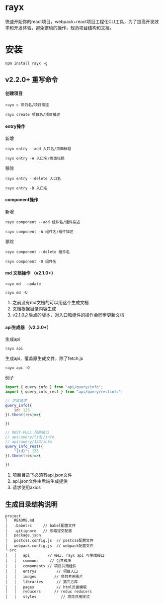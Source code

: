 # rayx
快速开始你的react项目，webpack+react项目工程化CLI工具，为了提高开发效率和开发体验，避免繁琐的操作，规范项目结构和文档。

# 安装
```
npm install rayx -g
```

## v2.2.0+ 重写命令

#### 创建项目
```node
rayx c 项目名/项目描述
```
```node
rayx create 项目名/项目描述
```

#### entry操作

新增
```node
rayx entry --add 入口名/页面标题
```
```node
rayx entry -A 入口名/页面标题
```
移除
```node
rayx entry --delete 入口名
```
```node
rayx entry -D 入口名
```


#### component操作

新增
```node
rayx component --add 组件名/组件描述
```
```node
rayx component -A 组件名/组件描述
```
移除
```node
rayx component --delete 组件名
```
```node
rayx component -D 组件名
```

#### md 文档操作 （v2.1.0+）

```node
rayx md --update
```
```node
rayx md -U
```

1. 之前没有md文档的可以用这个生成文档
2. 文档根据目录内容生成
3. v2.1.0之后点的版本，对入口和组件的操作会同步更新文档

#### api生成器 （v2.3.0+）

生成api

```node
rayx api
```

生成api，覆盖原生成文件，除了fetch.js

```node
rayx api -O
```

例子

```javascript
import { query_info } from "api/query/info";
import { query_info_rest } from "api/query/restinfo";

// 正常请求
query_info({
    id: 123
}).then((res)=>{

})

// REST-FULL 风格接口
// api/query/{id}/info
// api/query/123/info
query_info_rest({
    "{id}": 123
}).then((res)=>{

})
```

1. 项目目录下必须有api.json文件
2. api.json文件由后端生成提供
3. 请求使用axios

## 生成目录结构说明
```node
project
│   README.md
│   .babelrc     // babel配置文件
│   .gitignore   // 忽略提交配置
│   package.json  
│   postcss.config.js  // postcss配置文件
│   webpack.config.js  // webpack配置文件
└─src
│   │   api        // 接口, rayx api 可生成接口
│   │   commons     // 公共模块
│   │   components // 项目共用组件
│   │   entrys         // 项目入口
│   │   images        // 项目共用图片
│   │   libraries      // 第三方库
│   │   pages          // html页面模板
│   │   reducers      // redux reducers
│   │   styles           // 项目共用样式
```
